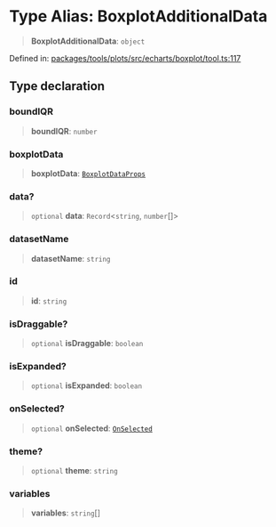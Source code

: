 # Type Alias: BoxplotAdditionalData

> **BoxplotAdditionalData**: `object`

Defined in: [packages/tools/plots/src/echarts/boxplot/tool.ts:117](https://github.com/GeoDaCenter/openassistant/blob/dc72d81a35cf8e46295657303846fbb4ad891993/packages/tools/plots/src/echarts/boxplot/tool.ts#L117)

## Type declaration

### boundIQR

> **boundIQR**: `number`

### boxplotData

> **boxplotData**: [`BoxplotDataProps`](BoxplotDataProps.md)

### data?

> `optional` **data**: `Record`\<`string`, `number`[]\>

### datasetName

> **datasetName**: `string`

### id

> **id**: `string`

### isDraggable?

> `optional` **isDraggable**: `boolean`

### isExpanded?

> `optional` **isExpanded**: `boolean`

### onSelected?

> `optional` **onSelected**: [`OnSelected`](OnSelected.md)

### theme?

> `optional` **theme**: `string`

### variables

> **variables**: `string`[]
